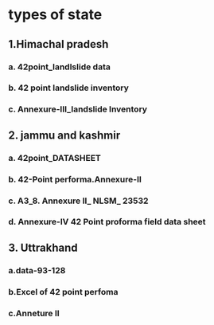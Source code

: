 # types of state
## 1.**Himachal pradesh**
###   a. 42point_landlslide data
###   b. 42 point landslide inventory
###   c. Annexure-III_landslide Inventory
## 2. **jammu and kashmir**
###   a. 42point_DATASHEET
###   b. 42-Point performa.Annexure-II
###   c. A3_8. Annexure II_ NLSM_ 23532
###   d. Annexure-IV 42 Point proforma field data sheet
## 3. **Uttrakhand**
###   a.data-93-128
###   b.Excel of 42 point perfoma
###   c.Anneture II
